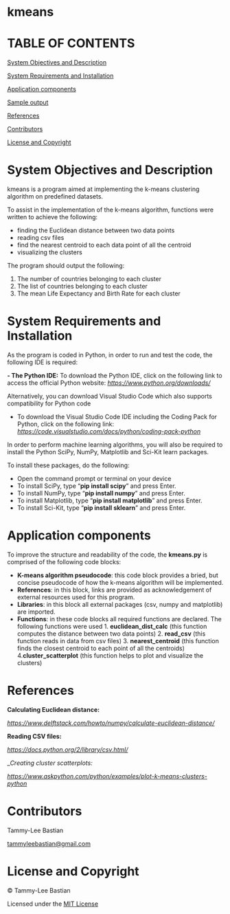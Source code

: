 # kmeans

# TABLE OF CONTENTS #

[System Objectives and Description](#System-Objectives-and-Description)

[System Requirements and Installation](#System-Requirements-and-Installation)

[Application components](#Application-components)

[Sample output](#Sample-output)

[References](#References)

[Contributors](#Contributors)

[License and Copyright](#License-and-Copyright)

# System Objectives and Description
		
kmeans is a program aimed at implementing the k-means clustering algorithm on predefined datasets. 

To assist in the implementation of the k-means algorithm, functions were written to achieve the following:
- finding the Euclidean distance between two data points
- reading csv files 
- find the nearest centroid to each data point of all the centroid 
- visualizing the clusters

The program should output the following:
1. The number of countries belonging to each cluster
2. The list of countries belonging to each cluster
3. The mean Life Expectancy and Birth Rate for each cluster

# System Requirements and Installation 

As the program is coded in Python, in order to run and test the code, the following IDE is required:

__- The Python IDE:__
To download the Python IDE, click on the following link to access the official Python website: 
*https://www.python.org/downloads/*

Alternatively, you can download Visual Studio Code which also supports compatibility for Python code
- To download the Visual Studio Code IDE including the Coding Pack for Python, click on the following link: 
*https://code.visualstudio.com/docs/python/coding-pack-python*

In order to perform machine learning algorithms, you will also be required to install the Python SciPy, 
NumPy, Matplotlib and Sci-Kit learn packages. 

To install these packages, do the following:

- Open the command prompt or terminal on your device
- To install SciPy, type “__pip install scipy__” and press Enter.
- To install NumPy, type “__pip install numpy__” and press Enter.
- To install Matplotlib, type “__pip install matplotlib__” and press Enter.
- To install Sci-Kit, type “__pip install sklearn__” and press Enter.

# Application components

To improve the structure and readability of the code, the __kmeans.py__
is comprised of the following code blocks:

- __K-means algorithm pseudocode__: this code block provides a bried, but concise 
  pseudocode of how the k-means algorithm will be implemented.
- __References__: in this block, links are provided as acknowledgement of external resources used
  for this program.
- __Libraries__: in this block all external packages (csv, numpy and matplotlib) are imported. 
- __Functions__: in these code blocks all required functions are declared. 
                 The following functions were used
		 1. __euclidean_dist_calc__ (this function computes the distance between two data points)
		 2. __read_csv__ (this function reads in data from csv files)
		 3. __nearest_centroid__ (this function finds the closest centroid to each point of all 
		   the centroids)
		 4.__cluster_scatterplot__ (this function helps to plot and visualize the clusters)

# References 

__Calculating Euclidean distance:__

*https://www.delftstack.com/howto/numpy/calculate-euclidean-distance/*

__Reading CSV files:__

*https://docs.python.org/2/library/csv.html/*

__Creating cluster scatterplots:_

*https://www.askpython.com/python/examples/plot-k-means-clusters-python*

# Contributors

Tammy-Lee Bastian

tammyleebastian@gmail.com

# License and Copyright

  © Tammy-Lee Bastian
  
   Licensed under the [MIT License](LICENSE)

  
  



